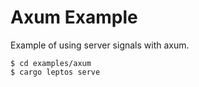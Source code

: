# Axum Example

Example of using server signals with axum.

```console
$ cd examples/axum
$ cargo leptos serve
```
